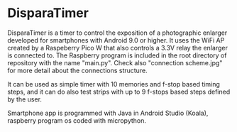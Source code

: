 # DisparaTimer

<p>DisparaTimer is a timer to control the exposition of a photographic enlarger developed for smartphones with Android 9.0 or higher. It uses the WiFi AP created by a Raspeberry Pico W that also controls a 3.3V relay the enlarger is connected to. The Raspberry program is included in the root directory of repository with the name "main.py". Check also "connection scheme.jpg" for more detail about the connections structure.</p>
<p> It can be used as simple timer with 10 memories and f-stop based timing steps, and it can do also test strips with up to 9 f-stops based steps defined by the user.</p>
<p> Smartphone app is programmed with Java in Android Studio (Koala), raspberry program os coded with micropython.</p>
